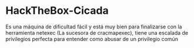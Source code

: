# HackTheBox-Cicada
Es una máquina de dificultad fácil y está muy bien para finalizarse con la herramienta netexec (La sucesora de cracmapexec), tiene una escalada de privilegios perfecta para entender como abusar de un privilegio común
